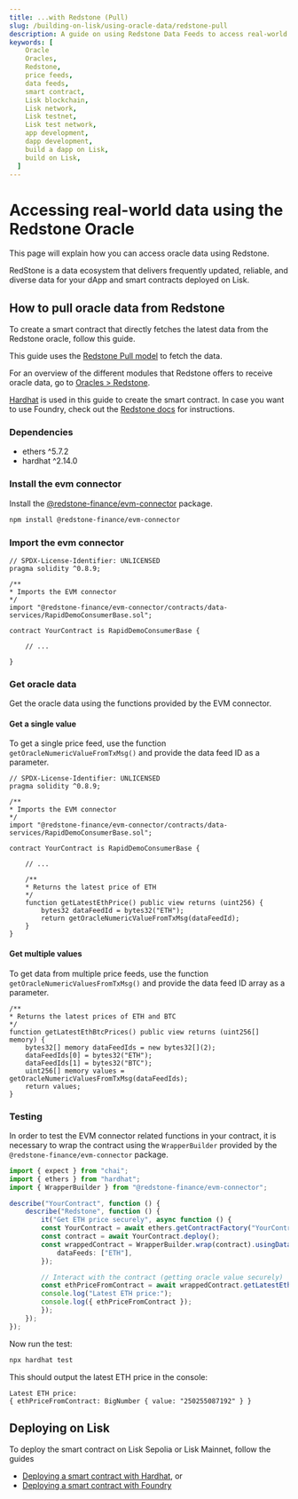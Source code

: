 ```yaml
---
title: ...with Redstone (Pull)
slug: /building-on-lisk/using-oracle-data/redstone-pull
description: A guide on using Redstone Data Feeds to access real-world data such as asset prices, directly from your smart contracts on the Lisk testnet.
keywords: [
    Oracle
    Oracles,
    Redstone,
    price feeds,
    data feeds,
    smart contract,
    Lisk blockchain,
    Lisk network,
    Lisk testnet,
    Lisk test network,
    app development,
    dapp development,
    build a dapp on Lisk,
    build on Lisk,
  ]
---
```


# Accessing real-world data using the Redstone Oracle

This page will explain how you can access oracle data using Redstone.

RedStone is a data ecosystem that delivers frequently updated, reliable, and diverse data for your dApp and smart contracts deployed on Lisk.

## How to pull oracle data from Redstone

To create a smart contract that directly fetches the latest data from the Redstone oracle, follow this guide.

This guide uses the [Redstone Pull model](https://docs.redstone.finance/docs/get-started/models/redstone-pull) to fetch the data.

For an overview of the different modules that Redstone offers to receive oracle data, go to [Oracles > Redstone](../../lisk-tools/oracles#redstone).

[Hardhat](https://hardhat.org/) is used in this guide to create the smart contract.
In case you want to use Foundry, check out the [Redstone docs](https://docs.redstone.finance/docs/get-started/models/redstone-pull#foundry) for instructions.

### Dependencies

- ethers ^5.7.2
- hardhat ^2.14.0

### Install the evm connector
Install the [@redstone-finance/evm-connector](https://www.npmjs.com/package/@redstone-finance/evm-connector) package.

```sh
npm install @redstone-finance/evm-connector
```

### Import the evm connector

```solidity
// SPDX-License-Identifier: UNLICENSED
pragma solidity ^0.8.9;

/**
* Imports the EVM connector
*/
import "@redstone-finance/evm-connector/contracts/data-services/RapidDemoConsumerBase.sol";

contract YourContract is RapidDemoConsumerBase {

    // ...

}
```
### Get oracle data

Get the oracle data using the functions provided by the EVM connector.

#### Get a single value

To get a single price feed, use the function `getOracleNumericValueFromTxMsg()` and provide the data feed ID as a parameter.

```solidity
// SPDX-License-Identifier: UNLICENSED
pragma solidity ^0.8.9;

/**
* Imports the EVM connector
*/
import "@redstone-finance/evm-connector/contracts/data-services/RapidDemoConsumerBase.sol";

contract YourContract is RapidDemoConsumerBase {

    // ...

    /**
    * Returns the latest price of ETH
    */
    function getLatestEthPrice() public view returns (uint256) {
        bytes32 dataFeedId = bytes32("ETH");
        return getOracleNumericValueFromTxMsg(dataFeedId);
    }
}
```

#### Get multiple values

To get data from multiple price feeds, use the function `getOracleNumericValuesFromTxMsg()` and provide the data feed ID array as a parameter.

```solidity
/**
* Returns the latest prices of ETH and BTC
*/
function getLatestEthBtcPrices() public view returns (uint256[] memory) {
    bytes32[] memory dataFeedIds = new bytes32[](2);
    dataFeedIds[0] = bytes32("ETH");
    dataFeedIds[1] = bytes32("BTC");
    uint256[] memory values = getOracleNumericValuesFromTxMsg(dataFeedIds);
    return values;
}
```

### Testing 

In order to test the EVM connector related functions in your contract, it is necessary to wrap the contract using the `WrapperBuilder` provided by the `@redstone-finance/evm-connector` package.

```typescript title="test/YourContract.ts"
import { expect } from "chai";
import { ethers } from "hardhat";
import { WrapperBuilder } from "@redstone-finance/evm-connector";

describe("YourContract", function () {
    describe("Redstone", function () {
        it("Get ETH price securely", async function () {
        const YourContract = await ethers.getContractFactory("YourContract");
        const contract = await YourContract.deploy();
        const wrappedContract = WrapperBuilder.wrap(contract).usingDataService({
            dataFeeds: ["ETH"],
        });

        // Interact with the contract (getting oracle value securely)
        const ethPriceFromContract = await wrappedContract.getLatestEthPrice();
        console.log("Latest ETH price:");
        console.log({ ethPriceFromContract });
        });
    });
});
```

Now run the test:

```bash
npx hardhat test
```

This should output the latest ETH price in the console:

``` title="Output"
Latest ETH price:
{ ethPriceFromContract: BigNumber { value: "250255087192" } }
```

## Deploying on Lisk

To deploy the smart contract on Lisk Sepolia or Lisk Mainnet, follow the guides 

- [Deploying a smart contract with Hardhat](../deploying-smart-contract/with-Hardhat), or
- [Deploying a smart contract with Foundry](../deploying-smart-contract/with-Foundry)